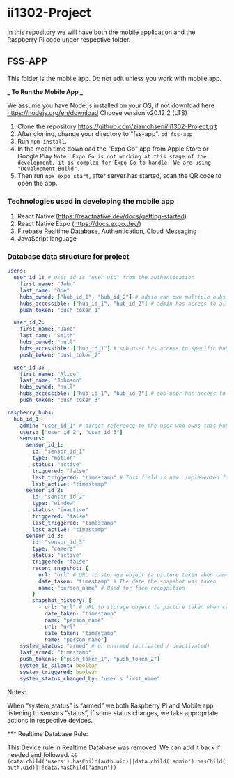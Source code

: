 # ii1302-Project

In this repository we will have both the mobile application and the Raspberry Pi code under respective folder.

## FSS-APP

This folder is the mobile app. Do not edit unless you work with mobile app.

**_ To Run the Mobile App _**

We assume you have Node.js installed on your OS, if not download here https://nodejs.org/en/download
Choose version v20.12.2 (LTS)

1. Clone the repository https://github.com/ziamohseni/ii1302-Project.git
2. After cloning, change your directory to "fss-app". `cd fss-app`
3. Run `npm install`.
4. In the mean time download the "Expo Go" app from Apple Store or Google Play
   `Note: Expo Go is not working at this stage of the development, it is complex for Expo Go to handle. We are using "Development Build".`
5. Then run `npx expo start`, after server has started, scan the QR code to open the app.

### Technologies used in developing the mobile app

1. React Native (https://reactnative.dev/docs/getting-started)
2. React Native Expo (https://docs.expo.dev/)
3. Firebase Realtime Database, Authentication, Cloud Messaging
4. JavaScript language

### Database data structure for project

```yaml
users:
  user_id_1: # user_id is "user uid" from the authentication
    first_name: "John"
    last_name: "Doe"
    hubs_owned: ["hub_id_1", "hub_id_2"] # admin can own multiple hubs. * Empty intially. we don't use "null".
    hubs_accessible: ["hub_id_1", "hub_id_2"] # admin has access to all owned hubs
    push_token: "push_token_1"

  user_id_2:
    first_name: "Jane"
    last_name: "Smith"
    hubs_owned: "null"
    hubs_accessible: ["hub_id_1"] # sub-user has access to specific hubs
    push_token: "push_token_2"

  user_id_3:
    first_name: "Alice"
    last_name: "Johnson"
    hubs_owned: "null"
    hubs_accessible: ["hub_id_1", "hub_id_2"] # sub-user has access to specific hubs
    push_token: "push_token_3"

raspberry_hubs:
  hub_id_1:
    admin: "user_id_1" # direct reference to the user who owns this hub
    users: ["user_id_2", "user_id_3"]
    sensors:
      sensor_id_1:
        id: "sensor_id_1"
        type: "motion"
        status: "active"
        triggered: "false"
        last_triggered: "timestamp" # This field is new. implemented for sprint 4
        last_active: "timestamp"
      sensor_id_2:
        id: "sensor_id_2"
        type: "window"
        status: "inactive"
        triggered: "false"
        last_triggered: "timestamp"
        last_active: "timestamp"
      sensor_id_3:
        id: "sensor_id_3"
        type: "camera"
        status: "active"
        triggered: "false"
        recent_snapshot: {
          url: "url" # URL to storage object (a picture taken when camera is activated by a sensor)
          date_taken: "timestamp" # The date the snapshot was taken
          name: "person_name" # Used for face recognition
        }
        snapshot_history: [
          - url: "url" # URL to storage object (a picture taken when camera is activated by a sensor)
            date_taken: "timestamp"
            name: "person_name"
          - url: "url"
            date_taken: "timestamp"
            name: "person_name"]
    system_status: "armed" # or unarmed (activated / deactivated)
    last_armed: "timestamp"
    push_tokens: ["push_token_1", "push_token_2"]
    system_is_silent: boolean
    system_triggered: boolean
    system_status_changed_by: "user's first_name"
```

Notes:

When “system_status” is “armed” we both Raspberry Pi and Mobile app listening to sensors “status”, if some status changes, we take appropriate actions in respective devices.

\*\*\* Realtime Database Rule:

This Device rule in Realtime Database was removed. We can add it back if needed and followed.
`&& (data.child('users').hasChild(auth.uid)||data.child('admin').hasChild(auth.uid)||!data.hasChild('admin'))`
